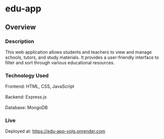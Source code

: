 # edu-app

## Overview 

### Description 

This web application allows students and teachers to view and manage schools, tutors, and study materials. It provides a user-friendly interface to filter and sort through various educational resources.

### Technology Used

Frontend: HTML, CSS, JavaScript <br> <br>
Backend: Express.js <br> <br>
Database: MongoDB

### Live

Deployed at: https://edu-app-yolg.onrender.com


